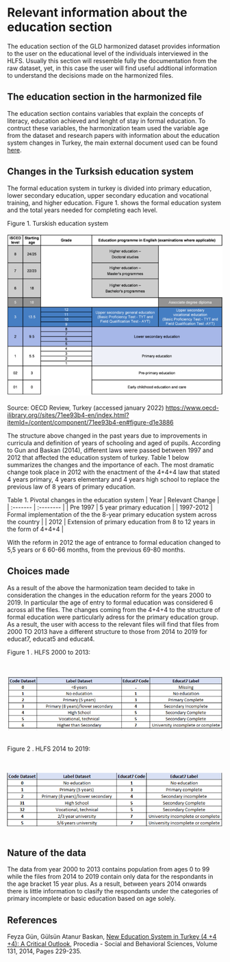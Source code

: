 
# Relevant information about the education section

The education section of the GLD harmonized dataset provides information to the user on the educational level of the individuals interviewed in the HLFS. Usually this section will ressemble fully the documentation from the raw dataset, yet, in this case the user will find useful addtional information to understand the decisions made on the harmonized files.

## The education section in the harmonized file

The education section contains variables that explain the concepts of literacy, education achieved and lenght of stay in formal education. To contruct these variables, the harmonization team used the variable age from the dataset and research papers with information about the education system changes in Turkey, the main external document used can be found [here](Utilities/education_paper.pdf). 

## Changes in the Turksish education system

The formal education system in turkey is divided into primary education, lower secondary education, upper secondary education and vocational training, and  higher education. Figure 1. shows the formal education system and the total years needed for completing each level. 

Figure 1. Turskish education system
<br></br>
![image1](Utilities/image1.png)
<br></br>
Source: OECD Review, Turkey (accessed january 2022) https://www.oecd-ilibrary.org//sites/71ee93b4-en/index.html?itemId=/content/component/71ee93b4-en#figure-d1e3886


The structure above changed in the past years due to improvements in curricula and definition of years of schooling and aged of pupils. According to Gun and Baskan (2014), different laws were passed between 1997 and 2012 that affected the education system of turkey. Table 1 below summarizes the changes and the importance of each. The most dramatic change took place in 2012 with the enactment of the 4+4+4 law that stated 4 years primary, 4 years elementary and 4 years high school to replace the previous law of 8 years of primary education.

Table 1. Pivotal changes in the education system
| Year	    | Relevant Change	                                                                        |
| :-------	| :--------	 	                                                                            |
| Pre 1997	| 5 year primary education                                                                |
| 1997-2012	| Formal implementation of the the 8-year primary education system across the country	    |
| 2012	    | Extension of primary education from 8 to 12 years in the form of 4+4+4                  |

With the reform in 2012 the age of entrance to formal education changed to 5,5 years or 6 60-66 months, from the previous 69-80 months.

## Choices made

As a result of the above the harmonization team decided to take in consideration the changes in the education reform for the years 2000 to 2019. In particular the age of entry to formal education was considered 6 across all the files. The changes coming from the 4+4+4 to the structure of formal education were particularly adress for the primary education group. As a result, the user with access to the relevant files will find that files from 2000 TO 2013 have a different structure to those from 2014 to 2019 for educat7, educat5 and educat4.

Figure 1 . HLFS 2000 to 2013:

<br></br>
![educ2013](Utilities/educ_2013.png)
<br></br>

Figure 2 . HLFS 2014 to 2019:

<br></br>
![educ2014](Utilities/educ_2014.png)
<br></br>

## Nature of the data

The data from year 2000 to 2013 contains population from ages 0 to 99 while the files from 2014 to 2019 contain only data for the respondants in the age bracket 15 year plus. As a result, between years 2014 onwards there is little information to clasify the respondants under the categories of primary incomplete or basic education based on age solely. 

## References

Feyza Gün, Gülsün Atanur Baskan,
[New Education System in Turkey (4 +4 +4): A Critical Outlook](Utilities/New_Ed_System_Turkey.pdf),
Procedia - Social and Behavioral Sciences,
Volume 131,
2014,
Pages 229-235.
